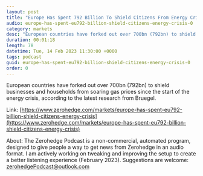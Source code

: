 ```yaml
---
layout: post
title: "Europe Has Spent 792 Billion To Shield Citizens From Energy Crisis"
audio: europe-has-spent-eu792-billion-shield-citizens-energy-crisis-0
category: markets
desc: "European countries have forked out over 700bn (792bn) to shield businesses and households from soaring gas prices since the start of the energy crisis, according to the latest research from Bruegel."
duration: 00:01:18
length: 78
datetime: Tue, 14 Feb 2023 11:30:00 +0000
tags: podcast
guid: europe-has-spent-eu792-billion-shield-citizens-energy-crisis-0
order: 0
---
```

European countries have forked out over 700bn (792bn) to shield businesses and households from soaring gas prices since the start of the energy crisis, according to the latest research from Bruegel.

Link: [https://www.zerohedge.com/markets/europe-has-spent-eu792-billion-shield-citizens-energy-crisis](https://www.zerohedge.com/markets/europe-has-spent-eu792-billion-shield-citizens-energy-crisis)

About: The Zerohedge Podcast is a non-commercial, automated program, designed to give people a way to get news from Zerohedge in an audio format.  I am actively working on tweaking and improving the setup to create a better listening experience (February 2023).  Suggestions are welcome: [zerohedgePodcast@outlook.com](mailto:zerohedgePodcast@outlook.com)